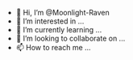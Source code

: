 - 👋 Hi, I’m @Moonlight-Raven
- 👀 I’m interested in ...
- 🌱 I’m currently learning ...
- 💞️ I’m looking to collaborate on ...
- 📫 How to reach me ...

<!---
Moonlight-Raven/Moonlight-Raven is a ✨ special ✨ repository because its `README.md` (this file) appears on your GitHub profile.
You can click the Preview link to take a look at your changes.
--->
